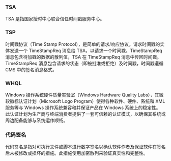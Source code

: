 ### TSA
TSA 是指国家授时中心联合信任时间戳服务中心。

### TSP
时间戳协议（Time Stamp Protocol），是简单的请求/响应协议。请求时间戳的实体发送一个 TimeStampReq 消息给 TSA，以请求一个时间戳。TimeStampReq 消息包含待加戳的数据的散列值，TSA 在 TimeStampReq 消息中传回时间戳。TimeStampReq 消息包含请求的状态（即被批准或拒绝）及时间戳，时间戳遵循 CMS 中的签名消息格式。

### WHQL
Windows 操作系统硬件质量实验室（Windows Hardware Quality Labs），其微软徽标认证计划（Microsoft Logo Program）使得各种软件、硬件、系统和 XML 服务等与 Windows 操作系统兼容和并保证产品在 Windows 系统上的稳定性。
此认证计划为生产商与终端消费者提供了一套可信赖的认证模式，以确保其系统或周边配备能够与系统运作顺畅。

### 代码签名
代码签名是指对可执行文件或脚本进行数字签名以确认软件作者及保证软件在签名后未被修改或损坏的措施。此措施使用加密散列来验证真实性和完整性。

